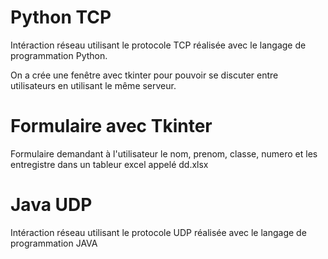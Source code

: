 # Python TCP

Intéraction réseau utilisant le protocole TCP réalisée avec le langage de programmation Python.

On a crée une fenêtre avec tkinter pour pouvoir se discuter entre utilisateurs en utilisant le même serveur. 

# Formulaire avec Tkinter

Formulaire demandant à l'utilisateur le nom, prenom, classe, numero et les entregistre dans un tableur excel appelé dd.xlsx

# Java UDP

Intéraction réseau utilisant le protocole UDP réalisée avec le langage de programmation JAVA



